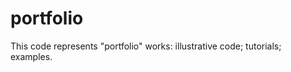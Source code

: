 portfolio
=========

This code represents "portfolio" works: illustrative code; tutorials; examples.